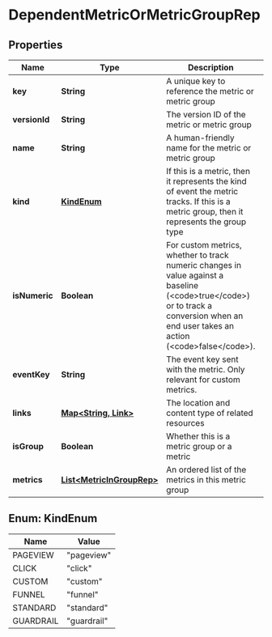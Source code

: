 

# DependentMetricOrMetricGroupRep


## Properties

| Name | Type | Description | Notes |
|------------ | ------------- | ------------- | -------------|
|**key** | **String** | A unique key to reference the metric or metric group |  |
|**versionId** | **String** | The version ID of the metric or metric group |  |
|**name** | **String** | A human-friendly name for the metric or metric group |  |
|**kind** | [**KindEnum**](#KindEnum) | If this is a metric, then it represents the kind of event the metric tracks. If this is a metric group, then it represents the group type |  |
|**isNumeric** | **Boolean** | For custom metrics, whether to track numeric changes in value against a baseline (&lt;code&gt;true&lt;/code&gt;) or to track a conversion when an end user takes an action (&lt;code&gt;false&lt;/code&gt;). |  [optional] |
|**eventKey** | **String** | The event key sent with the metric. Only relevant for custom metrics. |  [optional] |
|**links** | [**Map&lt;String, Link&gt;**](Link.md) | The location and content type of related resources |  |
|**isGroup** | **Boolean** | Whether this is a metric group or a metric |  |
|**metrics** | [**List&lt;MetricInGroupRep&gt;**](MetricInGroupRep.md) | An ordered list of the metrics in this metric group |  [optional] |



## Enum: KindEnum

| Name | Value |
|---- | -----|
| PAGEVIEW | &quot;pageview&quot; |
| CLICK | &quot;click&quot; |
| CUSTOM | &quot;custom&quot; |
| FUNNEL | &quot;funnel&quot; |
| STANDARD | &quot;standard&quot; |
| GUARDRAIL | &quot;guardrail&quot; |



